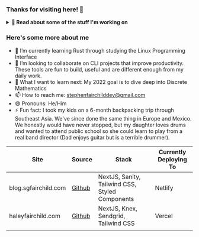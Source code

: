 ### Thanks for visiting here! 👋

<details>
  <summary><b> 🔭 Read about some of the stuff I'm working on</b></summary>
  
   -  At Research Square Company I'm converting an internal workflow UI that's been around 15 years into a more modular system that better addresses our internal needs. I'm working with a UX designer and project team to meet regularly with our users to discuss their needs and then bringing these changes to life with incremental changes to a brand new UI that will get rolled out in phases and feature flagged to each user group. The old system was using Laminas MVC with Vanilla JS and jQuery and the new UI uses React with a combination of a REST backend and a GraphQL backend. These backends query a MySQL database and an Elasticsearch cache (ask me about the awful hell of keeping these in sync and how we've almost backed out of this multiple times. I do think it's the right the decision, but we can have an interesting chat around these challenges nonetheless.) <br /> *<b>This is all hidden in private repos</b>*
  -  I'm helping my wife bootstrap her business: https://haleyfairchild.com. Haley started sharing her art with the world in 2021. She's always been a great artist, but hasn't had an outlet to get her art out there. She started attending festivals and is slowly building an email list of clients. This site is a basic splash page wrote with NextJS and Tailwind and is deployed on Vercel. It links to a really, really basic Shopify cart/theme. (Because while it sounded super fun to roll our own, she's not in the business of building shopping carts ) <br />  *<b>The source is all [here](https://github.com/stephenfairchild/haleyfairchild.com).</b>*
  -  I'm helping my friends build a Telemedicine mobile app. Here's our [about page](https://oyeglobalmedicalfoundation.org/who-we-are/) where you can find my bio. (Note that I don't manage the website, only the app which is closed source.) This telemedicine app connects doctors in 3rd world countries with US doctors so they can communicate and discuss difficult cases and knowledge share in almost real time. It's basically a doctor social media site with a chat feature. It's a large project that I've learned quite a bit from. The stack is React Native frontend with Expo and a Node JS backend. We've not shipped it yet, but we're ready to do that very soon so we can start gathering some feedback. We've finally found some doctors to help us beta test and provide feedback. This company is a non-profit and I don't get paid. I took this on because I was passionate about the cause and it was a great opportunity to play around with mobile development. I chose RN because I was already familiar with React and that was one less thing I would need to learn in the totally different world that is mobile. <br />  *<b>This is all hidden in private repos</b>*
  -  I'm always adding to my blog and random pictures page. <br />  *<b>The source is all [here](https://github.com/stephenfairchild/blog.sgfairchild.com).</b>*
</details>


### Here's some more about me
- 🌱 I’m currently learning Rust through studying the Linux Programming Interface
- 👯 I’m looking to collaborate on CLI projects that improve productivity. These tools are fun to build, useful and are different enough from my daily work. 
- 🤔 What I want to learn next: My 2022 goal is to dive deep into Discrete Mathematics
- 📫 How to reach me: stephenfairchilddev@gmail.com
- 😄 Pronouns: He/Him
- ⚡ Fun fact: I took my kids on a 6-month backpacking trip through Southeast Asia. We've since done the same thing in Europe and Mexico. We honestly would have never stopped, but my daughter loves drums and wanted to attend public school so she could learn to play from a real band director (Dad enjoys guitar but is a terrible drummer).


| Site                 | Source                                                             | Stack                                           | Currently Deploying To |
|----------------------|--------------------------------------------------------------------|-------------------------------------------------|------------------------|
| blog.sgfairchild.com | [Github](https://github.com/stephenfairchild/blog.sgfairchild.com) | NextJS, Sanity, Tailwind CSS, Styled Components | Netlify                |
| haleyfairchild.com   | [Github](https://github.com/stephenfairchild/haleyfairchild.com)   | NextJS, Knex, Sendgrid, Tailwind CSS            | Vercel                 |
|                      |                                                                    |                                                 |                        |
